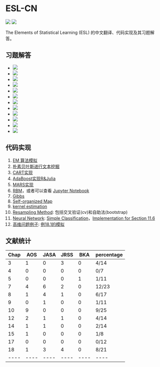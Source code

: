 # ESL-CN 

![](https://img.shields.io/badge/update-daily-brightgreen.svg) [![](https://img.shields.io/badge/sina-sync-brightgreen.svg)](https://weibo.com/5615090129/profile?profile_ftype=1&is_all=1#_0)

The Elements of Statistical Learning (ESL) 的中文翻译、代码实现及其习题解答。

## 习题解答

- [![](https://img.shields.io/badge/solution-chapter%202-blue.svg)](https://github.com/szcf-weiya/ESL-CN/milestone/7) 
- [![](https://img.shields.io/badge/solution-chapter%203-blue.svg)](https://github.com/szcf-weiya/ESL-CN/milestone/2)
- [![](https://img.shields.io/badge/solution-chapter%204-blue.svg)](https://github.com/szcf-weiya/ESL-CN/milestone/12)
- [![](https://img.shields.io/badge/solution-chapter%205-blue.svg)](https://github.com/szcf-weiya/ESL-CN/milestone/6)
- [![](https://img.shields.io/badge/solution-chapter%206-blue.svg)](https://github.com/szcf-weiya/ESL-CN/milestone/14)
- [![](https://img.shields.io/badge/solution-chapter%207-blue.svg)](https://github.com/szcf-weiya/ESL-CN/milestone/4)
- [![](https://img.shields.io/badge/solution-chapter%208-blue.svg)](https://github.com/szcf-weiya/ESL-CN/milestone/17)
- [![](https://img.shields.io/badge/solution-chapter%209-blue.svg)](https://github.com/szcf-weiya/ESL-CN/milestone/15)
- [![](https://img.shields.io/badge/solution-chapter%2010-blue.svg)](https://github.com/szcf-weiya/ESL-CN/milestone/1)
- [![](https://img.shields.io/badge/solution-chapter%2012-blue.svg)](https://github.com/szcf-weiya/ESL-CN/milestone/3)
- [![](https://img.shields.io/badge/solution-chapter%2014-blue.svg)](https://github.com/szcf-weiya/ESL-CN/milestone/5)
- [![](https://img.shields.io/badge/solution-chapter%2018-blue.svg)](https://github.com/szcf-weiya/ESL-CN/milestone/13)


## 代码实现

1. [EM 算法模拟](code/EM/em.R)
2. [朴素贝叶斯进行文本挖掘](code/NaiveBayes)
3. [CART实现](code/CART)
4. [AdaBoost实现R&Julia](code/boosting)
5. [MARS实现](code/MARS)
6. [RBM](code/rbm)，或者可以查看 [Jupyter Notebook](http://nbviewer.jupyter.org/github/szcf-weiya/ESL-CN/blob/master/code/rbm/RBM.ipynb)
7. [Gibbs](code/Gibbs)
8. [Self-organized Map](code/SOM)
9. [kernel estimation](code/nonParametrics)
10. [Resampling Method](code/Resampling): 包括交叉验证(cv)和自助法(bootstrap)
11. [Neural Network](code/nn): [Simple Classification](http://nbviewer.jupyter.org/github/szcf-weiya/TFnotes/blob/master/nn/nn.ipynb)，[Implementation for Section 11.6](http://nbviewer.jupyter.org/github/szcf-weiya/ESL-CN/blob/master/code/nn/Implementation-for-Section-6.ipynb)
12. [高维问题例子](code/HighDim): [例18.1的模拟](http://rmd.hohoweiya.xyz/ex18_1.nb.html)
## 文献统计
| Chap | AOS  | JASA | JRSS | BKA  | percentage |
| ---- | ---- | ---- | ---- | ---- | ---------- |
| 3| 1|0|3|0|4/14|
| 4| 0|0|0|0|0/7|
|5| 0|0|0|1|1/11|
| 7|    4|  6| 2  |0| 12/23|
|8|1|4|1|0|6/17|
|9|0|1|0|0|1/11|
|10|9|0|0|0|9/25|
|12|2|1|1|0|4/14|
|14|1|1|0|0|2/14|
|15|1|0|0|0|1/8|
| 17   | 0    | 0    | 0    | 0    | 0/12       |
| 18   | 1    | 3    | 4    | 0    | 8/21       |
| ---- | ---- | ---- | ---- | ---- | ----       |

<!--
## 进度
更新于2017.03.13

### 未完成章节
- chap03: 3.7-3.9;
- chap05: 5.6-5.9;
- chap06: 6.7-6.9;
- chap08: 8.8-8.9;
- chap10: 10.7-10.14;
- chap11: 11.7-11.10;
- chap12: 12.3-12.7;
- chap13: 13.2-13.5;
- chap14: 14.4-14.10;
- chap15: 15.2-15.4;
- chap16: 16.1-16.3;
- chap18: 18.1-18.8;


### 详细情况
- [x] 1    2016.07.26
- [x] 2.1  2016.08.01
- [x] 2.2  2016.08.01
- [x] 2.3  2016.08.01
- [x] 2.4  2016.08.01
- [x] 2.5  2016.08.01
- [x] 2.6  2016.08.01
- [x] 2.7  2016.08.01
- [x] 2.8  2016.08.01
- [x] 2.9  2016.08.01
- [x] 3.1  2016.08.02
- [x] 3.2  2016.08.03
- [x] 3.3  2016.08.05
- [x] 3.4  2016.09.30:2016.10.14
- [x] 3.5  2016.10.14:2016.10.21
- [x] 3.6  2016.10.21
- [ ] 3.7
- [ ] 3.8
- [ ] 3.9
- [x] 4.1  2016.12.06
- [x] 4.2  2016.12.06
- [x] 4.3  2016.12.09:2016.12.10
- [x] 4.4  2016.12.09:2016.12.15
- [x] 4.5  2016.12.15
- [x] 5.1  2017.01.28
- [x] 5.2  2017.02.08:2017:02:16
- [x] 5.3  2017.02.16
- [x] 5.4  2017.02.16
- [ ] 5.5
- [ ] 5.6
- [ ] 5.7
- [ ] 5.8
- [ ] 5.9
- [x] 6.1  2017.02.27:2017.02.28
- [x] 6.2  2017.03.01
- [x] 6.3  2017.03.01:2017.03.02
- [x] 6.4  2017.03.03
- [x] 6.5  2017.03.04
- [x] 6.6  2017.03.04
- [ ] 6.7
- [ ] 6.8
- [ ] 6.9
- [x] 7.1  2017.01.28
- [x] 7.2  2017.02.18
- [x] 7.3  2017.02.18
- [x] 7.4  2017.02.18
- [x] 7.5  2017.02.18
- [x] 7.6  2017.02.18
- [x] 7.7  2017.02.18:2017.02.19
- [x] 7.8  2017.02.19
- [x] 7.9  2017.02.19
- [x] 7.10 2017.02.17:2017.02.18
- [x] 7.11 2017.02.19
- [x] 7.12 2017.02.20
- [x] 8.1  2017.01.28
- [x] 8.2  2017.01.31
- [x] 8.3  2017.02.01
- [x] 8.4  2017.02.01
- [x] 8.5  2016.12.20 & 2017.02.01:2017.02.03
- [x] 8.6  2016.02.03
- [x] 8.7  2016.02.03
- [ ] 8.8
- [ ] 8.9
- [x] 9.1  2017.02.04
- [x] 9.2  2017.02.05
- [x] 9.3  2017.03.12
- [x] 9.4  2017.03.13
- [x] 9.5  2017.03.13
- [x] 9.6  2017.03.13
- [x] 9.7  2017.03.13
- [x] 10.1 2017.02.06
- [x] 10.2 2017.02.06
- [x] 10.3 2017.02.06
- [x] 10.4 2017.02.06
- [x] 10.5 2017.02.06
- [x] 10.6 2017.02.06
- [ ] 10.7
- [ ] 10.8
- [ ] 10.9
- [ ] 10.10
- [ ] 10.11
- [ ] 10.12
- [ ] 10.13
- [ ] 10.14
- [x] 11.1 2017.01.28
- [x] 11.2 2017.02.07
- [x] 11.3 2017.02.07
- [x] 11.4 2017.02.07
- [x] 11.5 2017.02.07
- [x] 11.6 2017.02.07
- [ ] 11.7
- [ ] 11.8
- [ ] 11.9
- [ ] 11.10
- [x] 12.1 2016.12.09
- [x] 12.2 2016.12.19:2016.12.20
- [ ] 12.3
- [ ] 12.4
- [ ] 12.5
- [ ] 12.6
- [ ] 12.7
- [x] 13.1 2017.01.28
- [ ] 13.2
- [ ] 13.3
- [ ] 13.4
- [ ] 13.5
- [x] 14.1 2017.02.20
- [x] 14.2 2017.02.20:2017.02.22
- [x] 14.3 2017.02.22:2017.02.23 &
- [ ] 14.4
- [ ] 14.5
- [ ] 14.6
- [ ] 14.7
- [ ] 14.8
- [ ] 14.9
- [ ] 14.10
- [x] 15.1 2017.01.28
- [ ] 15.2
- [ ] 15.3
- [ ] 15.4
- [ ] 16.1
- [ ] 16.2
- [ ] 16.3
- [x] 17.1 2017.02.24
- [x] 17.2 2017.02.24
- [x] 17.3 2017.02.24:2017.02.25
- [x] 17.4 2017.02.25:2017.02.26
- [ ] 18.1
- [ ] 18.2
- [ ] 18.3
- [ ] 18.4
- [ ] 18.5
- [ ] 18.6
- [ ] 18.7
- [ ] 18.8
-->
